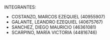INTEGRANTES:
- COSTANZO, MARCOS EZEQUIEL (40955907)
- GALANTE, LEANDRO EZEQUIEL (40675767)
- SANCHEZ, DIEGO MAURICIO (46361081)
- SCARPINO, MARÍA VICTORIA (44816746)